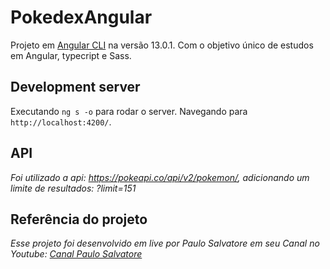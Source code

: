 # PokedexAngular

Projeto em [Angular CLI](https://github.com/angular/angular-cli) na versão 13.0.1. Com o objetivo único de estudos em Angular, typecript e Sass.

## Development server

Executando `ng s -o` para rodar o server. Navegando para `http://localhost:4200/`.

## API

<div>
  <p><i>Foi utilizado a api: <a href="https://pokeapi.co/api/v2/pokemon/" target="_blank">https://pokeapi.co/api/v2/pokemon/</a>, adicionando um limite de resultados: ?limit=151</i></p>
</div>

## Referência do projeto

<div>
  <p><i>Esse projeto foi desenvolvido em live por Paulo Salvatore em seu Canal no Youtube: <a href="https://www.youtube.com/watch?v=jbrD2lzMtVw&t=591s" target="_blank">Canal Paulo Salvatore</a></i></p>
</div>
